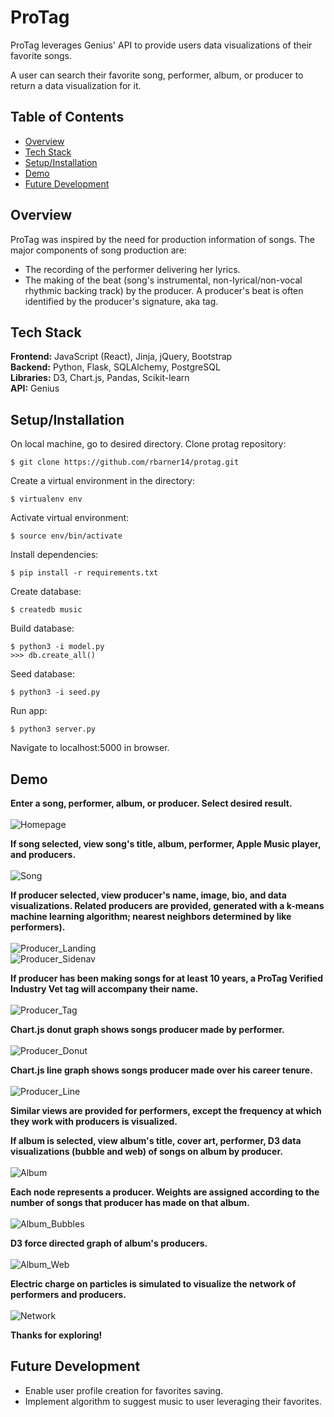 # ProTag
ProTag leverages Genius' API to provide users data visualizations of their 
favorite songs.  

A user can search their favorite song, performer, album, or producer to return a 
data visualization for it.

## Table of Contents
* [Overview](#overview)</br>
* [Tech Stack](#techstack)</br>
* [Setup/Installation](#installation)</br>
* [Demo](#demo)</br>
* [Future Development](#future)</br>

<a name="overview"/></a>
## Overview
ProTag was inspired by the need for production information of songs.  The major 
components of song production are:

* The recording of the performer delivering her lyrics.
* The making of the beat (song's instrumental, non-lyrical/non-vocal rhythmic 
backing track) by the producer.  A producer's beat is often identified by the 
producer's signature, aka tag.

<a name="techstack"/></a>
## Tech Stack
**Frontend:** JavaScript (React), Jinja, jQuery, Bootstrap</br>
**Backend:** Python, Flask, SQLAlchemy, PostgreSQL<br/>
**Libraries:** D3, Chart.js, Pandas, Scikit-learn<br/>
**API:** Genius<br/>

<a name="installation"/></a>
## Setup/Installation
On local machine, go to desired directory.  Clone protag repository:
```
$ git clone https://github.com/rbarner14/protag.git
```
Create a virtual environment in the directory:
```
$ virtualenv env
```
Activate virtual environment:
```
$ source env/bin/activate
```
Install dependencies:
```
$ pip install -r requirements.txt
```
Create database:
```
$ createdb music
```
Build database:
```
$ python3 -i model.py
>>> db.create_all()
```
Seed database:
```
$ python3 -i seed.py
```
Run app:
```
$ python3 server.py
```
Navigate to localhost:5000 in browser.

<a name="demo"/></a>
## Demo

**Enter a song, performer, album, or producer.  Select desired result.**
<br/><br/>
![Homepage](/static/images/readme/homepage.gif)
<br/>

**If song selected, view song's title, album, performer, Apple Music player, and producers.**
<br/><br/>
![Song](/static/images/readme/song.gif)
<br/>

**If producer selected, view producer's name, image, bio, and data visualizations.  Related producers are provided, generated with a k-means 
machine learning algorithm; nearest neighbors determined by like performers).**
<br/><br/>
![Producer_Landing](/static/images/readme/producer_landing.gif)
<br/>
![Producer_Sidenav](/static/images/readme/producer_sidenav.png)
<br/>

**If producer has been making songs for at least 10 years, a ProTag Verified Industry Vet tag will accompany their name.**
<br/><br/>
![Producer_Tag](/static/images/readme/producer_tag.gif)
<br/>

**Chart.js donut graph shows songs producer made by performer.**
<br/><br/>
![Producer_Donut](/static/images/readme/producer_donut.gif)
<br/>

**Chart.js line graph shows songs producer made over his career tenure.**
<br/><br/>
![Producer_Line](/static/images/readme/producer_line.gif)
<br/>

**Similar views are provided for performers, except the frequency at which they work with producers is visualized.**
<br/>

**If album is selected, view album's title, cover art, performer, D3 data visualizations (bubble and web) of songs on album by producer.**
<br/><br/>
![Album](/static/images/readme/album.gif)
<br/>

**Each node represents a producer.  Weights are assigned according to the number of songs that producer has made on that album.**
<br/><br/>
![Album_Bubbles](/static/images/readme/album_bubbles.png)
<br/>

**D3 force directed graph of album's producers.**
<br/><br/>
![Album_Web](/static/images/readme/album_web.gif)
<br/>

**Electric charge on particles is simulated to visualize the 
network of performers and producers.**
<br/><br/>
![Network](/static/images/readme/network.gif)
<br/>

**Thanks for exploring!**

<a name="future"/></a>
## Future Development
* Enable user profile creation for favorites saving.
* Implement algorithm to suggest music to user leveraging their favorites.



